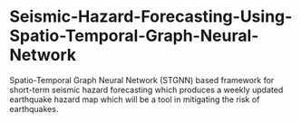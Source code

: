 # Seismic-Hazard-Forecasting-Using-Spatio-Temporal-Graph-Neural-Network
Spatio-Temporal Graph Neural Network (STGNN) based framework for short-term seismic hazard forecasting which produces a weekly updated earthquake hazard map which will be a tool in mitigating the risk of earthquakes.
